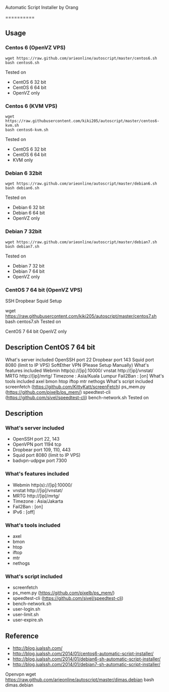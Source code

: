 Automatic Script Installer by Orang

==========

## Usage
### Centos 6 (OpenVZ VPS)
```
wget https://raw.github.com/arieonline/autoscript/master/centos6.sh
bash centos6.sh
```
Tested on
* CentOS 6 32 bit
* CentOS 6 64 bit
* OpenVZ only

### Centos 6 (KVM VPS)
```
wget https://raw.githubusercontent.com/kiki205/autoscript/master/centos6-kvm.sh
bash centos6-kvm.sh
```
Tested on
* CentOS 6 32 bit
* CentOS 6 64 bit
* KVM only

### Debian 6 32bit
```
wget https://raw.github.com/arieonline/autoscript/master/debian6.sh
bash debian6.sh
```
Tested on
* Debian 6 32 bit
* Debian 6 64 bit
* OpenVZ only

### Debian 7 32bit
```
wget https://raw.github.com/arieonline/autoscript/master/debian7.sh
bash debian7.sh
```
Tested on
* Debian 7 32 bit
* Debian 7 64 bit
* OpenVZ only


### CentOS 7 64 bit (OpenVZ VPS)
SSH Dropbear Squid Setup

wget https://raw.githubusercontent.com/kiki205/autoscript/master/centos7.sh
bash centos7.sh
Tested on

CentOS 7 64 bit
OpenVZ only

## Description CentOS 7 64 bit
What's server included
OpenSSH port 22
Dropbear port 143
Squid port 8080 (limit to IP VPS)
SoftEther VPN (Please Setup Manually)
What's features included
Webmin http(s)://[ip]:10000/
vnstat http://[ip]/vnstat/
MRTG http://[ip]/mrtg/
Timezone : Asia/Kuala Lumpur
Fail2Ban : [on]
What's tools included
axel
bmon
htop
iftop
mtr
nethogs
What's script included
screenfetch (https://github.com/KittyKatt/screenFetch)
ps_mem.py (https://github.com/pixelb/ps_mem/)
speedtest-cli (https://github.com/sivel/speedtest-cli)
bench-network.sh
Tested on






## Description

### What's server included
* OpenSSH port 22, 143
* OpenVPN port 1194 tcp
* Dropbear port 109, 110, 443
* Squid port 8080 (limit to IP VPS)
* badvpn-udpgw port 7300

### What's features included
* Webmin http(s)://[ip]:10000/
* vnstat http://[ip]/vnstat/
* MRTG http://[ip]/mrtg/
* Timezone : Asia/Jakarta
* Fail2Ban : [on]
* IPv6     : [off]

### What's tools included
* axel
* bmon
* htop
* iftop
* mtr
* nethogs  

### What's script included
* screenfetch
* ps_mem.py (https://github.com/pixelb/ps_mem/)
* speedtest-cli (https://github.com/sivel/speedtest-cli)
* bench-network.sh
* user-login.sh
* user-limit.sh
* user-expire.sh

## Reference
* http://blog.jualssh.com/
* http://blog.jualssh.com/2014/01/centos6-automatic-script-installer/
* http://blog.jualssh.com/2014/01/debian6-sh-automatic-script-installer/
* http://blog.jualssh.com/2014/01/debian7-sh-automatic-script-installer/

Openvpn
wget https://raw.github.com/arieonline/autoscript/master/dimas.debian
bash dimas.debian
